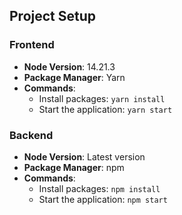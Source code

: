 ## Project Setup

### Frontend
- **Node Version**: 14.21.3
- **Package Manager**: Yarn
- **Commands**:
  - Install packages: `yarn install`
  - Start the application: `yarn start`

### Backend
- **Node Version**: Latest version
- **Package Manager**: npm
- **Commands**:
  - Install packages: `npm install`
  - Start the application: `npm start`
